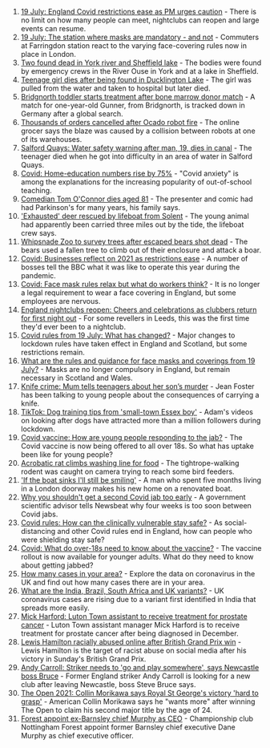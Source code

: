 1. [19 July: England Covid restrictions ease as PM urges caution](https://www.bbc.co.uk/news/uk-57882029) - There is no limit on how many people can meet, nightclubs can reopen and large events can resume.
2. [19 July: The station where masks are mandatory - and not](https://www.bbc.co.uk/news/uk-england-london-57886933) - Commuters at Farringdon station react to the varying face-covering rules now in place in London.
3. [Two found dead in York river and Sheffield lake](https://www.bbc.co.uk/news/uk-england-57884739) - The bodies were found by emergency crews in the River Ouse in York and at a lake in Sheffield.
4. [Teenage girl dies after being found in Ducklington Lake](https://www.bbc.co.uk/news/uk-england-oxfordshire-57884995) - The girl was pulled from the water and taken to hospital but later died.
5. [Bridgnorth toddler starts treatment after bone marrow donor match](https://www.bbc.co.uk/news/uk-england-shropshire-57873586) - A match for one-year-old Gunner, from Bridgnorth, is tracked down in Germany after a global search.
6. [Thousands of orders cancelled after Ocado robot fire](https://www.bbc.co.uk/news/business-57883332) - The online grocer says the blaze was caused by a collision between robots at one of its warehouses.
7. [Salford Quays: Water safety warning after man, 19, dies in canal](https://www.bbc.co.uk/news/uk-england-manchester-57884759) - The teenager died when he got into difficulty in an area of water in Salford Quays.
8. [Covid: Home-education numbers rise by 75%](https://www.bbc.co.uk/news/education-57255380) - "Covid anxiety" is among the explanations for the increasing popularity of out-of-school teaching.
9. [Comedian Tom O'Connor dies aged 81](https://www.bbc.co.uk/news/entertainment-arts-57879765) - The presenter and comic had had Parkinson's for many years, his family says.
10. ['Exhausted' deer rescued by lifeboat from Solent](https://www.bbc.co.uk/news/uk-england-hampshire-57880039) - The young animal had apparently been carried three miles out by the tide, the lifeboat crew says.
11. [Whipsnade Zoo to survey trees after escaped bears shot dead](https://www.bbc.co.uk/news/uk-england-beds-bucks-herts-57868029) - The bears used a fallen tree to climb out of their enclosure and attack a boar.
12. [Covid: Businesses reflect on 2021 as restrictions ease](https://www.bbc.co.uk/news/uk-england-tyne-57850394) - A number of bosses tell the BBC what it was like to operate this year during the pandemic.
13. [Covid: Face mask rules relax but what do workers think?](https://www.bbc.co.uk/news/business-57862362) - It is no longer a legal requirement to wear a face covering in England, but some employees are nervous.
14. [England nightclubs reopen: Cheers and celebrations as clubbers return for first night out](https://www.bbc.co.uk/news/uk-57869258) - For some revellers in Leeds, this was the first time they'd ever been to a nightclub.
15. [Covid rules from 19 July: What has changed?](https://www.bbc.co.uk/news/explainers-52530518) - Major changes to lockdown rules have taken effect in England and Scotland, but some restrictions remain.
16. [What are the rules and guidance for face masks and coverings from 19 July?](https://www.bbc.co.uk/news/health-51205344) - Masks are no longer compulsory in England, but remain necessary in Scotland and Wales.
17. [Knife crime: Mum tells teenagers about her son’s murder](https://www.bbc.co.uk/news/uk-england-london-57863749) - Jean Foster has been talking to young people about the consequences of carrying a knife.
18. [TikTok: Dog training tips from 'small-town Essex boy'](https://www.bbc.co.uk/news/uk-england-essex-57841659) - Adam's videos on looking after dogs have attracted more than a million followers during lockdown.
19. [Covid vaccine: How are young people responding to the jab?](https://www.bbc.co.uk/news/uk-england-london-57845115) - The Covid vaccine is now being offered to all over 18s. So what has uptake been like for young people?
20. [Acrobatic rat climbs washing line for food](https://www.bbc.co.uk/news/uk-england-norfolk-57826515) - The tightrope-walking rodent was caught on camera trying to reach some bird feeders.
21. ['If the boat sinks I'll still be smiling'](https://www.bbc.co.uk/news/uk-england-leicestershire-57806055) - A man who spent five months living in a London doorway makes his new home on a renovated boat.
22. [Why you shouldn't get a second Covid jab too early](https://www.bbc.co.uk/news/newsbeat-57682233) - A government scientific advisor tells Newsbeat why four weeks is too soon between Covid jabs.
23. [Covid rules: How can the clinically vulnerable stay safe?](https://www.bbc.co.uk/news/health-51997151) - As social-distancing and other Covid rules end in England, how can people who were shielding stay safe?
24. [Covid: What do over-18s need to know about the vaccine?](https://www.bbc.co.uk/news/health-57273875) - The vaccine rollout is now available for younger adults. What do they need to know about getting jabbed?
25. [How many cases in your area?](https://www.bbc.co.uk/news/uk-51768274) - Explore the data on coronavirus in the UK and find out how many cases there are in your area.
26. [What are the India, Brazil, South Africa and UK variants?](https://www.bbc.co.uk/news/health-55659820) - UK coronavirus cases are rising due to a variant first identified in India that spreads more easily.
27. [Mick Harford: Luton Town assistant to receive treatment for prostate cancer](https://www.bbc.co.uk/sport/football/57867900) - Luton Town assistant manager Mick Harford is to receive treatment for prostate cancer after being diagnosed in December.
28. [Lewis Hamilton racially abused online after British Grand Prix win](https://www.bbc.co.uk/sport/formula1/57885011) - Lewis Hamilton is the target of racist abuse on social media after his victory in Sunday's British Grand Prix.
29. [Andy Carroll: Striker needs to 'go and play somewhere', says Newcastle boss Bruce](https://www.bbc.co.uk/sport/football/57884925) - Former England striker Andy Carroll is looking for a new club after leaving Newcastle, boss Steve Bruce says.
30. [The Open 2021: Collin Morikawa says Royal St George's victory 'hard to grasp'](https://www.bbc.co.uk/sport/golf/57882257) - American Collin Morikawa says he "wants more" after winning The Open to claim his second major title by the age of 24.
31. [Forest appoint ex-Barnsley chief Murphy as CEO](https://www.bbc.co.uk/sport/football/57887815) - Championship club Nottingham Forest appoint former Barnsley chief executive Dane Murphy as chief executive officer.

